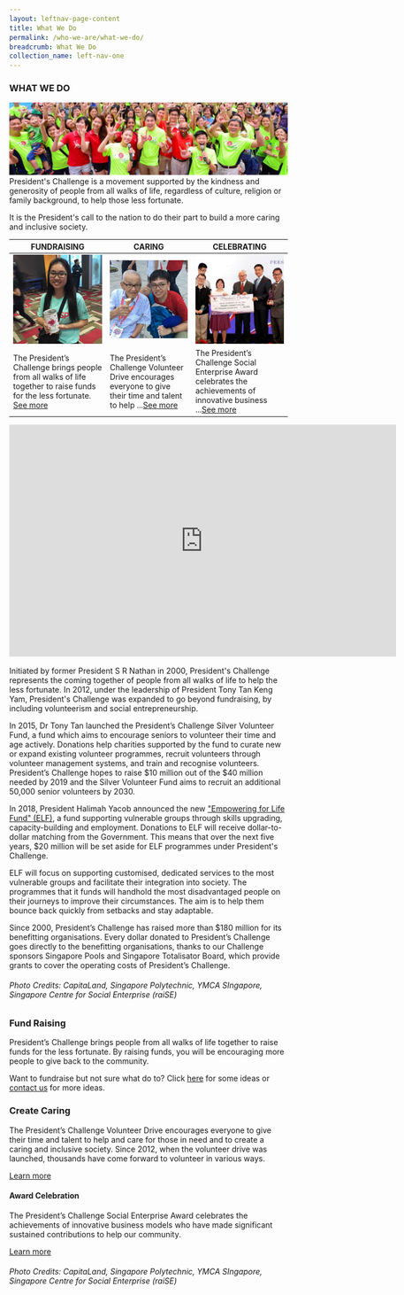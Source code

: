 ```yaml
---
layout: leftnav-page-content
title: What We Do
permalink: /who-we-are/what-we-do/
breadcrumb: What We Do
collection_name: left-nav-one
---
```


### WHAT WE DO
![WhatWeDo_Banner](/images/capita-land.jpg "WhatWeDo Banner")
President's Challenge is a movement supported by the kindness and generosity of people from all walks of life, regardless of culture, religion or family background, to help those less fortunate.

It is the President's call to the nation to do their part to build a more caring and inclusive society.


|FUNDRAISING|CARING|CELEBRATING|
|-----|-----|-----|
|[![Fund Raising](/images/wwd_fundraising.jpg)](#fund-raising)|[![Caring](/images/wwd_caring.jpg)](#create-caring)|[![Celebrating](/images/wwd_celebrating.jpg)](#award-celebration)|
|The President’s Challenge brings people from all walks of life together to raise funds for the less fortunate. [See more](#fund-raising)|The President’s Challenge Volunteer Drive encourages everyone to give their time and talent to help ...[See more](#create-caring)|The President’s Challenge Social Enterprise Award celebrates the achievements of innovative business ...[See more](#award-celebration) |


<iframe width="700" height="419" src="https://www.youtube.com/embed/nY-GEQh3_l4" frameborder="0" allow="autoplay; encrypted-media" allowfullscreen></iframe>

Initiated by former President S R Nathan in 2000, President's Challenge represents the coming together of people from all walks of life to help the less fortunate. In 2012, under the leadership of President Tony Tan Keng Yam, President's Challenge was expanded to go beyond fundraising, by including volunteerism and social entrepreneurship.

In 2015, Dr Tony Tan launched the President’s Challenge Silver Volunteer Fund, a fund which aims to encourage seniors to volunteer their time and age actively. Donations help charities supported by the fund to curate new or expand existing volunteer programmes, recruit volunteers through volunteer management systems, and train and recognise volunteers. President’s Challenge hopes to raise $10 million out of the $40 million needed by 2019 and the Silver Volunteer Fund aims to recruit an additional 50,000 senior volunteers by 2030. 

In 2018, President Halimah Yacob announced the new ["Empowering for Life Fund" (ELF)](/empowering-for-life-fund/), a fund supporting vulnerable groups through skills upgrading, capacity-building and employment. Donations to ELF will receive dollar-to-dollar matching from the Government. This means that over the next five years, $20 million will be set aside for ELF programmes under President's Challenge. 

ELF will focus on supporting customised, dedicated services to the most vulnerable groups and facilitate their integration into society. The programmes that it funds will handhold the most disadvantaged people on their journeys to improve their circumstances. The aim is to help them bounce back quickly from setbacks and stay adaptable.

Since 2000, President’s Challenge has raised more than $180 million for its benefitting organisations. Every dollar donated to President’s Challenge goes directly to the benefitting organisations, thanks to our Challenge sponsors Singapore Pools and Singapore Totalisator Board, which provide grants to cover the operating costs of President’s Challenge.

###### Photo Credits: CapitaLand, Singapore Polytechnic, YMCA SIngapore, Singapore Centre for Social Enterprise (raiSE)



### Fund Raising
President’s Challenge brings people from all walks of life together to raise funds for the less fortunate. By raising funds, you will be encouraging more people to give back to the community.  

Want to fundraise but not sure what do to? Click [here](https://www.pc.org.sg/partnerwithus.aspx)  for some ideas or [contact us](https://www.pc.org.sg/contactus.aspx) for more ideas.

### Create Caring
The President’s Challenge Volunteer Drive encourages everyone to give their time and talent to help and care for those in need and to create a caring and inclusive society. Since 2012, when the volunteer drive was launched, thousands have come forward to volunteer in various ways.  

[Learn more](https://www.pc.org.sg/volunteer.aspx)

#### Award Celebration
The President’s Challenge Social Enterprise Award celebrates the achievements of innovative business models who have made significant sustained contributions to help our community.

[Learn more](https://www.pc.org.sg/socialenterprise.aspx)

###### Photo Credits: *CapitaLand, Singapore Polytechnic, YMCA SIngapore, Singapore Centre for Social Enterprise (raiSE)*
